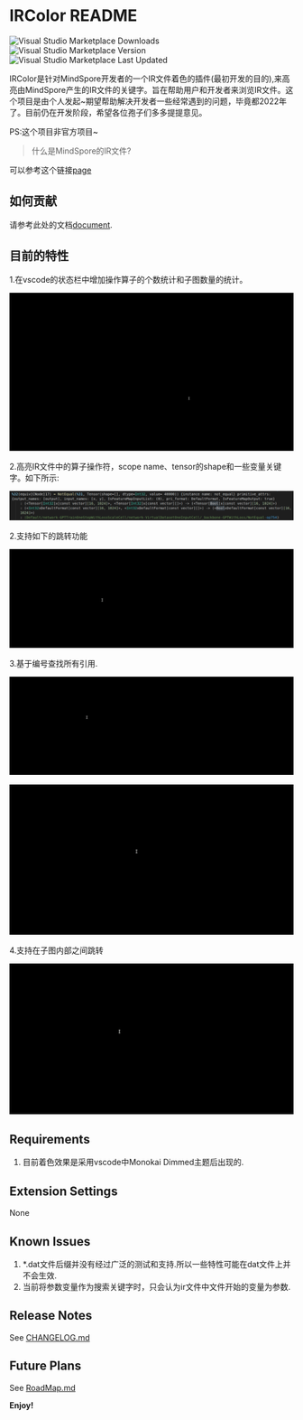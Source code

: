 # IRColor README

![Visual Studio Marketplace Downloads](https://img.shields.io/visual-studio-marketplace/d/DayDayUp.ir) ![Visual Studio Marketplace Version](https://img.shields.io/visual-studio-marketplace/v/DayDayUp.ir) ![Visual Studio Marketplace Last Updated](https://img.shields.io/visual-studio-marketplace/last-updated/DayDayUp.ir)

IRColor是针对MindSpore开发者的一个IR文件着色的插件(最初开发的目的),来高亮由MindSpore产生的IR文件的关键字。旨在帮助用户和开发者来浏览IR文件。这个项目是由个人发起~期望帮助解决开发者一些经常遇到的问题，毕竟都2022年了。目前仍在开发阶段，希望各位孢子们多多提提意见。

PS:这个项目非官方项目~

>什么是MindSpore的IR文件?

可以参考这个链接[page](https://www.mindspore.cn/docs/programming_guide/zh-CN/r1.5/read_ir_files.html)


## 如何贡献

请参考此处的文档[document](./CONTRIBUTING.md).

## 目前的特性

1.在vscode的状态栏中增加操作算子的个数统计和子图数量的统计。

![example](images/count_operators.gif)

2.高亮IR文件中的算子操作符，scope name、tensor的shape和一些变量关键字。如下所示:

![example](images/highlight_feature.png)

2.支持如下的跳转功能

![example](images/ircolor.gif)

3.基于编号查找所有引用.

![example](images/find_reference.gif)

![example](images/find_reference_name.gif)

4.支持在子图内部之间跳转

![example](images/jump_inner_graphs.gif)

## Requirements

1. 目前着色效果是采用vscode中Monokai Dimmed主题后出现的.

## Extension Settings

None

## Known Issues

1. *.dat文件后缀并没有经过广泛的测试和支持.所以一些特性可能在dat文件上并不会生效.
2. 当前将参数变量作为搜索关键字时，只会认为ir文件中文件开始的变量为参数.

## Release Notes

See [CHANGELOG.md](CHANGELOG.md)

## Future Plans

See [RoadMap.md](RoadMap.md)

**Enjoy!**
